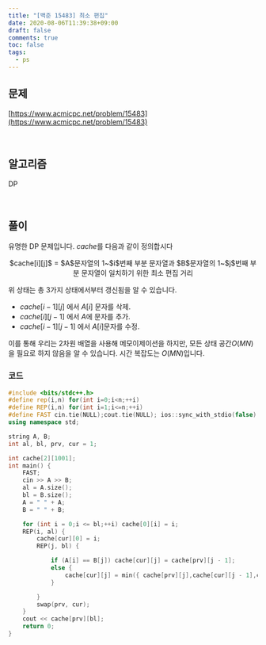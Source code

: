 ```yaml
---
title: "[백준 15483] 최소 편집"
date: 2020-08-06T11:39:38+09:00
draft: false
comments: true
toc: false
tags:
  - ps
---
```


## 문제

[https://www.acmicpc.net/problem/15483](https://www.acmicpc.net/problem/15483)

<br>

## 알고리즘

DP

<br>

## 풀이

유명한 DP 문제입니다. $cache$를 다음과 같이 정의합시다

<p align=center>
	$cache[i][j]$ = $A$문자열의 1~$i$번째 부분 문자열과 $B$문자열의 1~$j$번째 부분 문자열이 일치하기 위한 최소 편집 거리
</p>

위 상태는 총 3가지 상태에서부터 갱신됨을 알 수 있습니다.

- $cache[i-1][j]$ 에서 $A[i]$ 문자를 삭제.
- $cache[i][j-1]$ 에서 $A$에 문자를 추가.
- $cache[i-1][j-1]$ 에서 $A[i]$문자를 수정.

이를 통해 우리는 2차원 배열을 사용해 메모이제이션을 하지만, 모든 상태 공간$O(MN)$을 필요로 하지 않음을 알 수 있습니다. 시간 복잡도는 $O(MN)$입니다.

### 코드

```c++
#include <bits/stdc++.h>
#define rep(i,n) for(int i=0;i<n;++i)
#define REP(i,n) for(int i=1;i<=n;++i)
#define FAST cin.tie(NULL);cout.tie(NULL); ios::sync_with_stdio(false)
using namespace std;

string A, B;
int al, bl, prv, cur = 1;

int cache[2][1001];
int main() {
    FAST;
    cin >> A >> B;
    al = A.size();
    bl = B.size();
    A = " " + A;
    B = " " + B;

    for (int i = 0;i <= bl;++i) cache[0][i] = i;
    REP(i, al) {
        cache[cur][0] = i;
        REP(j, bl) {

            if (A[i] == B[j]) cache[cur][j] = cache[prv][j - 1];
            else {
                cache[cur][j] = min({ cache[prv][j],cache[cur][j - 1],cache[prv][j - 1] }) + 1;
            }

        }
        swap(prv, cur);
    }
    cout << cache[prv][bl];
    return 0;
}
```

